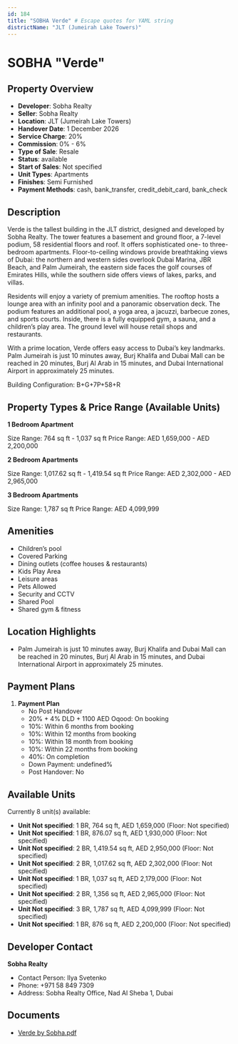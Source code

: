 ```yaml
---
id: 184
title: "SOBHA Verde" # Escape quotes for YAML string
districtName: "JLT (Jumeirah Lake Towers)"
---
```


# SOBHA "Verde"

## Property Overview
- **Developer**: Sobha Realty
- **Seller**: Sobha Realty
- **Location**: JLT (Jumeirah Lake Towers)
- **Handover Date**: 1 December 2026
- **Service Charge**: 20%
- **Commission**: 0% - 6%
- **Type of Sale**: Resale
- **Status**: available
- **Start of Sales**: Not specified
- **Unit Types**: Apartments
- **Finishes**: Semi Furnished
- **Payment Methods**: cash, bank_transfer, credit_debit_card, bank_check

## Description
Verde is the tallest building in the JLT district, designed and developed by Sobha Realty. The tower features a basement and ground floor, a 7-level podium, 58 residential floors and roof. It offers sophisticated one- to three-bedroom apartments. Floor-to-ceiling windows provide breathtaking views of Dubai: the northern and western sides overlook Dubai Marina, JBR Beach, and Palm Jumeirah, the eastern side faces the golf courses of Emirates Hills, while the southern side offers views of lakes, parks, and villas.

Residents will enjoy a variety of premium amenities. The rooftop hosts a lounge area with an infinity pool and a panoramic observation deck. The podium features an additional pool, a yoga area, a jacuzzi, barbecue zones, and sports courts. Inside, there is a fully equipped gym, a sauna, and a children’s play area. The ground level will house retail shops and restaurants.

With a prime location, Verde offers easy access to Dubai’s key landmarks. Palm Jumeirah is just 10 minutes away, Burj Khalifa and Dubai Mall can be reached in 20 minutes, Burj Al Arab in 15 minutes, and Dubai International Airport in approximately 25 minutes.

Building Configuration: B+G+7P+58+R

## Property Types & Price Range (Available Units)
**1 Bedroom Apartment**

Size Range: 764 sq ft - 1,037 sq ft
Price Range: AED 1,659,000 - AED 2,200,000

**2 Bedroom Apartments**

Size Range: 1,017.62 sq ft - 1,419.54 sq ft
Price Range: AED 2,302,000 - AED 2,965,000

**3 Bedroom Apartments**

Size Range: 1,787 sq ft
Price Range: AED 4,099,999

## Amenities
- Children’s pool
- Covered Parking
- Dining outlets  (coffee houses & restaurants)
- Kids Play Area
- Leisure areas
- Pets Allowed
- Security and CCTV
- Shared Pool
- Shared gym & fitness

## Location Highlights
- Palm Jumeirah is just 10 minutes away, Burj Khalifa and Dubai Mall can be reached in 20 minutes, Burj Al Arab in 15 minutes, and Dubai International Airport in approximately 25 minutes.

## Payment Plans
1. **Payment Plan**
   - No Post Handover
   - 20% + 4% DLD + 1100 AED Oqood: On booking
   - 10%: Within 6 months from booking
   - 10%: Within 12 months from booking
   - 10%: Within 18 month from booking
   - 10%: Within 22 months from booking
   - 40%: On completion
   - Down Payment: undefined%
   - Post Handover: No

## Available Units
Currently 8 unit(s) available:
- **Unit Not specified**: 1 BR, 764 sq ft, AED 1,659,000 (Floor: Not specified)
- **Unit Not specified**: 1 BR, 876.07 sq ft, AED 1,930,000 (Floor: Not specified)
- **Unit Not specified**: 2 BR, 1,419.54 sq ft, AED 2,950,000 (Floor: Not specified)
- **Unit Not specified**: 2 BR, 1,017.62 sq ft, AED 2,302,000 (Floor: Not specified)
- **Unit Not specified**: 1 BR, 1,037 sq ft, AED 2,179,000 (Floor: Not specified)
- **Unit Not specified**: 2 BR, 1,356 sq ft, AED 2,965,000 (Floor: Not specified)
- **Unit Not specified**: 3 BR, 1,787 sq ft, AED 4,099,999 (Floor: Not specified)
- **Unit Not specified**: 1 BR, 876 sq ft, AED 2,200,000 (Floor: Not specified)

## Developer Contact
**Sobha Realty**
- Contact Person: Ilya Svetenko
- Phone: +971 58 849 7309
- Address: Sobha Realty Office, Nad Al Sheba 1, Dubai

## Documents
- [Verde by Sobha.pdf](https://cdn.geniemap.net/2023/06/23/xpIOJ8pG1TgEgl5fZsIkn2Qx01W01zdsw8vn0MCP.pdf)
